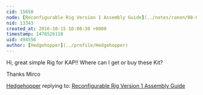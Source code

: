 ```yaml
---
cid: 15650
node: [Reconfigurable Rig Version 1 Assembly Guide](../notes/ranon/08-09-2016/reconfigurable-rig-version-1-assembly-guide)
nid: 13343
created_at: 2016-10-15 10:08:38 +0000
timestamp: 1476526118
uid: 494556
author: [Hedgehopper](../profile/Hedgehopper)
---
```


Hi, great simple Rig for KAP!! Where can I get or buy these Kit?

Thanks
Mirco



[Hedgehopper](../profile/Hedgehopper) replying to: [Reconfigurable Rig Version 1 Assembly Guide](../notes/ranon/08-09-2016/reconfigurable-rig-version-1-assembly-guide)

